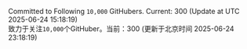 Committed to Following `10,000` GitHubers. Current: <!-- FOLLOWING_COUNT -->300<!-- FOLLOWING_COUNT --> (Update at UTC <!-- LAST_UPDATED -->2025-06-24 15:18:19<!-- LAST_UPDATED -->)<br>
致力于关注`10,000`个GitHuber。当前：<!-- FOLLOWING_COUNT -->300<!-- FOLLOWING_COUNT --> (更新于北京时间 <!-- LAST_UPDATED_CST -->2025-06-24 23:18:19<!-- LAST_UPDATED_CST -->)
